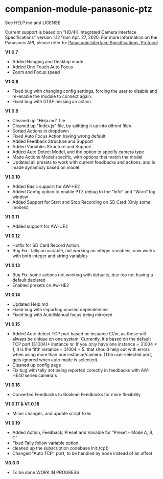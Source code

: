# companion-module-panasonic-ptz

See HELP.md and LICENSE

Current support is based on "HD/4K Integrated Camera Interface Specifications" version 1.12 from Apr. 27, 2020.
For more information on the Panasonic API, please refer to:
[Panasonic Interface Specifications, Protocol](https://eww.pass.panasonic.co.jp/pro-av/support/content/guide/EN/top.html)

**V1.0.7**

- Added Hanging and Desktop mode
- Added One Touch Auto Focus
- Zoom and Focus speed

**V1.0.8**

- Fixed bug with changing config settings, forcing the user to disable and re-enable the module to connect again.
- Fixed bug with OTAF missing an action

**V1.0.9**

- Cleaned up "Help.md" file
- Cleaned up "Index.js" file, by splitting it up into difrent files
- Sorted Actions in dropdown
- Fixed Auto Focus Action having wrong default
- Added Feedback Structure and Support
- Added Variables Structure and Support
- Added Auto Detect Model, and the option to specify camera type
- Made Actions Model specific, with options that match the model
- Updated all presets to work with current feedbacks and actions, and is made dynamicly based on model

**V1.0.10**

- Added Basic support for AW-HE2
- Added Config option to enable PTZ debug to the "Info" and "Warn" log window
- Added Support for Start and Stop Recording on SD Card (Only some models)

**V1.0.11**

- Added support for AW-UE4

**V1.0.12**

- Hotfix for SD Card Record Action
- Bug Fix: Tally on variable, not working on integer variables, now works with both integer and string variables

**V1.0.13**

- Bug Fix: some actions not working with defaults, due too not having a default declared
- Enabled presets on Aw-HE2

**V1.0.14**

- Updated Help.md
- Fixed bug with importing unused dependencies
- Fixed bug with Auto/Manual focus being mirrored

**V1.0.15**

- Added Auto detect TCP port based on instance ID/nr, as these will always be unique on one system. Currently, it's based on the default TCP port (31004)+ instance nr. If you only have one instance = 31004 + 1, it is the fifth instance = 31004 + 5. that should help out with errors when using more than one instance/camera. (The user selected port, gets ignored when auto mode is selected)
- Cleaned up config page
- Fix bug with tally not being reported corectly in feedbacks with AW-HE40 series camera's

**V1.0.16**

- Converted Feedbacks to Boolean Feedbacks for more flexibility

**V1.0.17 & V1.0.18**

- Minor changes, and update script fixes

**V1.0.19**

- Added Action, Feedback, Preset and Variable for "Preset - Mode A, B, C"
- Fixed Tally follow variable option
- cleaned up the subscription codebase Init_tcp()
- Changed "Auto TCP" port, to be handled by node instead of an offset

**V3.0.0**

- To be done
WORK IN PROGRESS